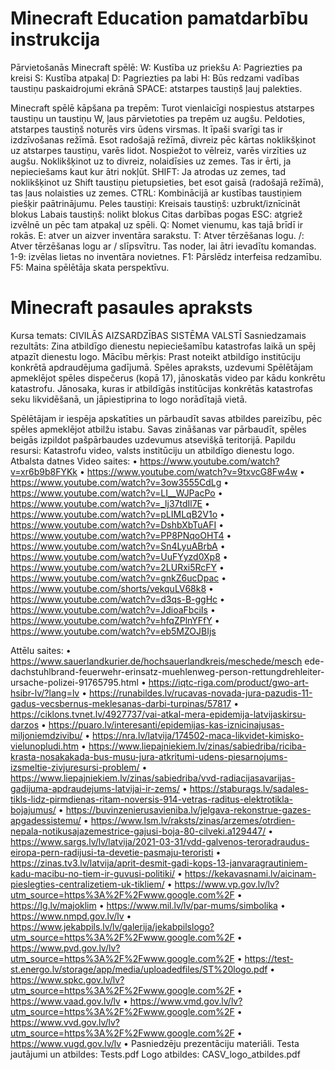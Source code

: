 # Minecraft Education pamatdarbību instrukcija

Pārvietošanās Minecraft spēlē:
W: Kustība uz priekšu
A: Pagriezties pa kreisi
S: Kustība atpakaļ
D: Pagriezties pa labi
H: Būs redzami vadības taustiņu paskaidrojumi ekrānā
SPACE: atstarpes taustiņš ļauj palekties.

Minecraft spēlē kāpšana pa trepēm: Turot vienlaicīgi nospiestus atstarpes taustiņu un taustiņu W, ļaus pārvietoties pa trepēm uz augšu.
Peldoties, atstarpes taustiņš noturēs virs ūdens virsmas. It īpaši svarīgi tas ir izdzīvošanas režīmā.
Esot radošajā režīmā, divreiz pēc kārtas noklikšķinot uz atstarpes taustiņu, varēs lidot. Nospiežot to vēlreiz, varēs virzīties uz augšu. Noklikšķinot uz to divreiz, nolaidīsies uz zemes. Tas ir ērti, ja nepieciešams kaut kur ātri nokļūt.
SHIFT: Ja atrodas uz zemes, tad noklikšķinot uz Shift taustiņu pietupsieties, bet esot gaisā (radošajā režīmā), tas ļaus nolaisties uz zemes.
CTRL: Kombinācijā ar kustības taustiņiem piešķir paātrinājumu.
Peles taustiņi:
Kreisais taustiņš: uzbrukt/iznīcināt blokus
Labais taustiņš: nolikt blokus
Citas darbības pogas
ESC: atgriež izvēlnē un pēc tam atpakaļ uz spēli.
Q: Nomet vienumu, kas tajā brīdī ir rokās.
E: atver un aizver inventāra sarakstu.
T: Atver tērzēšanas logu.
/: Atver tērzēšanas logu ar / slīpsvītru. Tas noder, lai ātri ievadītu komandas.
1-9: izvēlas lietas no inventāra novietnes.
F1: Pārslēdz interfeisa redzamību.
F5: Maina spēlētāja skata perspektīvu. 


# Minecraft pasaules apraksts

Kursa temats: CIVILĀS AIZSARDZĪBAS SISTĒMA VALSTĪ
Sasniedzamais rezultāts: Zina atbildīgo dienestu nepieciešamību katastrofas laikā un spēj atpazīt dienestu logo.
Mācību mērķis: Prast noteikt atbildīgo institūciju konkrētā apdraudējuma gadījumā.
Spēles apraksts, uzdevumi
Spēlētājam apmeklējot spēles dispečerus (kopā 17), jānoskatās video par kādu konkrētu katastrofu. Jānosaka, kuras ir atbildīgās institūcijas konkrētās katastrofas seku likvidēšanā, un jāpiestiprina to logo norādītajā vietā. 

Spēlētājam ir iespēja apskatīties un pārbaudīt savas atbildes pareizību, pēc spēles apmeklējot atbilžu istabu.
Savas zināšanas var pārbaudīt, spēles beigās izpildot pašpārbaudes uzdevumus atsevišķā teritorijā.
Papildu resursi:
Katastrofu video, valsts institūciju un atbildīgo dienestu logo.
Atbalsta datnes
Video saites:
• https://www.youtube.com/watch?v=xr6b9b8FYKk
• https://www.youtube.com/watch?v=9txvcG8Fw4w
• https://www.youtube.com/watch?v=3ow3555CdLg
• https://www.youtube.com/watch?v=LI__WJPacPo
• https://www.youtube.com/watch?v=_lj37tdIl7E
• https://www.youtube.com/watch?v=pLIMLqB2V1o
• https://www.youtube.com/watch?v=DshbXbTuAFI
• https://www.youtube.com/watch?v=PP8PNqoOHT4
• https://www.youtube.com/watch?v=Sn4LyuABrbA
• https://www.youtube.com/watch?v=UuFYyzd0Xp8
• https://www.youtube.com/watch?v=2LURxi5RcFY
• https://www.youtube.com/watch?v=gnkZ6ucDpac
• https://www.youtube.com/shorts/vekquLV68k8
• https://www.youtube.com/watch?v=d3qs-B-ggHc
• https://www.youtube.com/watch?v=JdioaFbciIs
• https://www.youtube.com/watch?v=hfqZPlnYFfY
• https://www.youtube.com/watch?v=eb5MZOJBIjs

Attēlu saites:
• https://www.sauerlandkurier.de/hochsauerlandkreis/meschede/mesch
ede-dachstuhlbrand-feuerwehr-erinsatz-muehlenweg-person-rettungdrehleiter-ursache-polizei-91765795.html
• https://iqtc-riga.com/product/gwo-art-hsibr-lv/?lang=lv
• https://runabildes.lv/rucavas-novada-jura-pazudis-11-gadus-vecsbernus-meklesanas-darbi-turpinas/57817
• https://ciklons.tvnet.lv/4927737/vai-atkal-mera-epidemija-latvijaskirsu-darzos
• https://puaro.lv/interesanti/epidemijas-kas-iznicinajusas-miljoniemdzivibu/
• https://nra.lv/latvija/174502-maca-likvidet-kimisko-vielunopludi.htm
• https://www.liepajniekiem.lv/zinas/sabiedriba/riciba-krasta-nosakakada-bus-musu-jura-atkritumi-udens-piesarnojums-izsmeltie-zivjuresursi-problem/
• https://www.liepajniekiem.lv/zinas/sabiedriba/vvd-radiacijasavarijas-gadijuma-apdraudejums-latvijai-ir-zems/
• https://staburags.lv/sadales-tikls-lidz-pirmdienas-ritam-noversis-914-vetras-raditus-elektrotikla-bojajumus/
• https://buvinzenierusavieniba.lv/jelgava-rekonstrue-gazes-apgadessistemu/
• https://www.lsm.lv/raksts/zinas/arzemes/otrdien-nepala-notikusajazemestrice-gajusi-boja-80-cilveki.a129447/
• https://www.sargs.lv/lv/latvija/2021-03-31/vdd-galvenos-teroradraudus-eiropa-pern-radijusi-ta-devetie-pasmaju-teroristi
• https://zinas.tv3.lv/latvija/aprit-desmit-gadi-kops-13-janvaragrautiniem-kadu-macibu-no-tiem-ir-guvusi-politiki/
• https://kekavasnami.lv/aicinam-pieslegties-centralizetiem-uk-tikliem/
• https://www.vp.gov.lv/lv?utm_source=https%3A%2F%2Fwww.google.com%2F
• https://lg.lv/majoklim
• https://www.mil.lv/lv/par-mums/simbolika
• https://www.nmpd.gov.lv/lv
• https://www.jekabpils.lv/lv/galerija/jekabpilslogo?utm_source=https%3A%2F%2Fwww.google.com%2F
• https://www.pvd.gov.lv/lv?utm_source=https%3A%2F%2Fwww.google.com%2F
• https://test-st.energo.lv/storage/app/media/uploadedfiles/ST%20logo.pdf
• https://www.spkc.gov.lv/lv?utm_source=https%3A%2F%2Fwww.google.com%2F
• https://www.vaad.gov.lv/lv
• https://www.vmd.gov.lv/lv?utm_source=https%3A%2F%2Fwww.google.com%2F
• https://www.vvd.gov.lv/lv?utm_source=https%3A%2F%2Fwww.google.com%2F
• https://www.vugd.gov.lv/lv
• Pasniedzēju prezentāciju materiāli.
Testa jautājumi un atbildes: Tests.pdf
Logo atbildes: CASV_logo_atbildes.pdf
